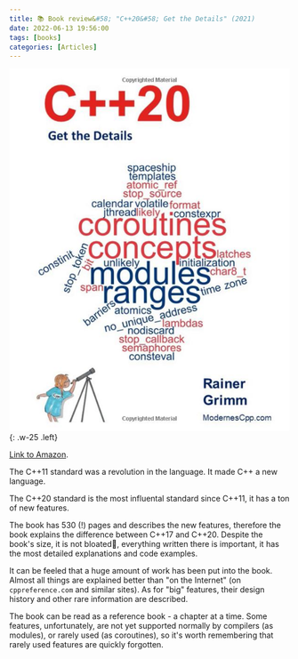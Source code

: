 ```yaml
---
title: 📚 Book review&#58; "C++20&#58; Get the Details" (2021)
date: 2022-06-13 19:56:00
tags: [books]
categories: [Articles]
---
```


![](/assets/img/posts/2022-06-13/cover.jpg){: .w-25 .left}

[Link to Amazon](https://www.amazon.com/C-20-Details-Rainer-Grimm/dp/B09328NKXK).

The C++11 standard was a revolution in the language. It made C++ a new language.

The C++20 standard is the most influental standard since C++11, it has a ton of new features.

The book has 530 (!) pages and describes the new features, therefore the book explains
the difference between C++17 and C++20. Despite the book's size, it is not bloated🚱, everything written there
is important, it has the most detailed explanations and code examples.

It can be feeled that a huge amount of work has been put into the book.
Almost all things are explained better than "on the Internet" (on `cppreference.com` and similar sites).
As for "big" features, their design history and other rare information are described.

The book can be read as a reference book - a chapter at a time.
Some features, unfortunately, are not yet supported normally by compilers (as modules),
or rarely used (as coroutines),
so it's worth remembering that rarely used features are quickly forgotten.

